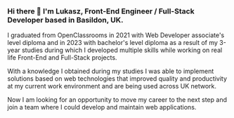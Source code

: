 ### Hi there 👋 I'm Lukasz, Front-End Engineer / Full-Stack Developer based in Basildon, UK.

I graduated from OpenClassrooms in 2021 with Web Developer associate's level diploma and in 2023 with bachelor's level diploma as a result of my 3-year studies during which I developed multiple skills while working on real life Front-End and Full-Stack projects.

With a knowledge I obtained during my studies I was able to implement solutions based on web technologies that improved quality and productivity at my current work environment and are being used across UK network.

Now I am looking for an opportunity to move my career to the next step and join a team where I could develop and maintain web applications.
